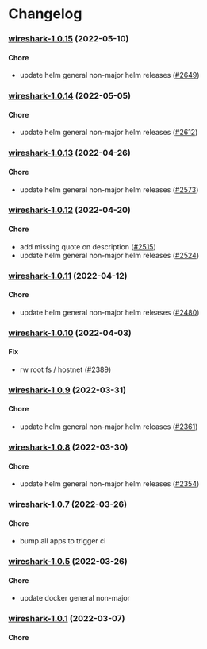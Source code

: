 # Changelog<br>


<a name="wireshark-1.0.15"></a>
### [wireshark-1.0.15](https://github.com/truecharts/apps/compare/wireshark-1.0.14...wireshark-1.0.15) (2022-05-10)

#### Chore

* update helm general non-major helm releases ([#2649](https://github.com/truecharts/apps/issues/2649))



<a name="wireshark-1.0.14"></a>
### [wireshark-1.0.14](https://github.com/truecharts/apps/compare/wireshark-1.0.13...wireshark-1.0.14) (2022-05-05)

#### Chore

* update helm general non-major helm releases ([#2612](https://github.com/truecharts/apps/issues/2612))



<a name="wireshark-1.0.13"></a>
### [wireshark-1.0.13](https://github.com/truecharts/apps/compare/wireshark-1.0.12...wireshark-1.0.13) (2022-04-26)

#### Chore

* update helm general non-major helm releases ([#2573](https://github.com/truecharts/apps/issues/2573))



<a name="wireshark-1.0.12"></a>
### [wireshark-1.0.12](https://github.com/truecharts/apps/compare/wireshark-1.0.11...wireshark-1.0.12) (2022-04-20)

#### Chore

* add missing quote on description ([#2515](https://github.com/truecharts/apps/issues/2515))
* update helm general non-major helm releases ([#2524](https://github.com/truecharts/apps/issues/2524))



<a name="wireshark-1.0.11"></a>
### [wireshark-1.0.11](https://github.com/truecharts/apps/compare/wireshark-1.0.10...wireshark-1.0.11) (2022-04-12)

#### Chore

* update helm general non-major helm releases ([#2480](https://github.com/truecharts/apps/issues/2480))



<a name="wireshark-1.0.10"></a>
### [wireshark-1.0.10](https://github.com/truecharts/apps/compare/wireshark-1.0.9...wireshark-1.0.10) (2022-04-03)

#### Fix

* rw root fs / hostnet ([#2389](https://github.com/truecharts/apps/issues/2389))



<a name="wireshark-1.0.9"></a>
### [wireshark-1.0.9](https://github.com/truecharts/apps/compare/wireshark-1.0.8...wireshark-1.0.9) (2022-03-31)

#### Chore

* update helm general non-major helm releases ([#2361](https://github.com/truecharts/apps/issues/2361))



<a name="wireshark-1.0.8"></a>
### [wireshark-1.0.8](https://github.com/truecharts/apps/compare/wireshark-1.0.7...wireshark-1.0.8) (2022-03-30)

#### Chore

* update helm general non-major helm releases ([#2354](https://github.com/truecharts/apps/issues/2354))



<a name="wireshark-1.0.7"></a>
### [wireshark-1.0.7](https://github.com/truecharts/apps/compare/wireshark-1.0.6...wireshark-1.0.7) (2022-03-26)

#### Chore

* bump all apps to trigger ci



<a name="wireshark-1.0.5"></a>
### [wireshark-1.0.5](https://github.com/truecharts/apps/compare/wireshark-1.0.4...wireshark-1.0.5) (2022-03-26)

#### Chore

* update docker general non-major



<a name="wireshark-1.0.1"></a>
### [wireshark-1.0.1](https://github.com/truecharts/apps/compare/wireshark-1.0.0...wireshark-1.0.1) (2022-03-07)

#### Chore

